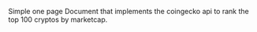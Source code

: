 Simple one page Document that implements the coingecko api to rank the top 100 cryptos by marketcap.
